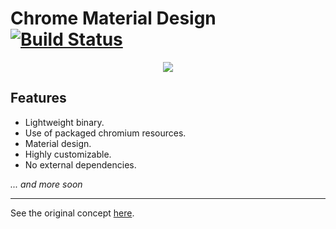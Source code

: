 # Chrome Material Design [![Build Status](https://travis-ci.org/iiegor/chrome-material.svg?branch=master)](https://travis-ci.org/iiegor/chrome-material)

<div style="text-align:center">
  <img src="http://i.imgur.com/t1disyP.png">
</div>

## Features
- Lightweight binary.
- Use of packaged chromium resources.
- Material design.
- Highly customizable.
- No external dependencies.

*... and more soon*

- - - 
See the original concept [here](https://www.behance.net/gallery/27368683/Google-Chrome-Material-Concept).
